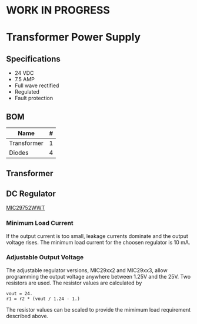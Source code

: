 # WORK IN PROGRESS

# Transformer Power Supply

## Specifications

* 24 VDC
* 7.5 AMP
* Full wave rectified
* Regulated
* Fault protection

## BOM

| Name                     | # |
|--------------------------|---|
| Transformer              | 1 |
| Diodes                   | 4 |



## Transformer

[]()


## DC Regulator

[MIC29752WWT](http://ww1.microchip.com/downloads/en/DeviceDoc/20005685A.pdf)

### Minimum Load Current

If the output current is too small, leakage currents dominate and the output voltage rises. The minimum load current for the choosen regulator is 10 mA.

### Adjustable Output Voltage

The adjustable regulator versions, MIC29xx2 and MIC29xx3, allow programming the output voltage anywhere between 1.25V and the 25V. Two resistors are used. The resistor values are calculated by
```
vout = 24.
r1 = r2 * (vout / 1.24 - 1.) 
```
The resistor values can be scaled to provide the mimimum load requirement described above.



